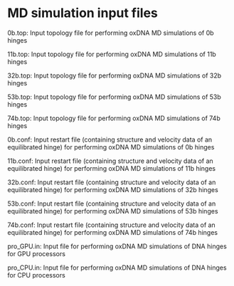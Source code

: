 # MD simulation input files

0b.top: Input topology file for performing oxDNA MD simulations of 0b hinges

11b.top: Input topology file for performing oxDNA MD simulations of 11b hinges

32b.top: Input topology file for performing oxDNA MD simulations of 32b hinges

53b.top: Input topology file for performing oxDNA MD simulations of 53b hinges

74b.top: Input topology file for performing oxDNA MD simulations of 74b hinges

0b.conf: Input restart file (containing structure and velocity data of an equilibrated hinge) for performing oxDNA MD simulations of 0b hinges

11b.conf: Input restart file (containing structure and velocity data of an equilibrated hinge) for performing oxDNA MD simulations of 11b hinges

32b.conf: Input restart file (containing structure and velocity data of an equilibrated hinge) for performing oxDNA MD simulations of 32b hinges

53b.conf: Input restart file (containing structure and velocity data of an equilibrated hinge) for performing oxDNA MD simulations of 53b hinges

74b.conf: Input restart file (containing structure and velocity data of an equilibrated hinge) for performing oxDNA MD simulations of 74b hinges

pro_GPU.in: Input file for performing oxDNA MD simulations of DNA hinges for GPU processors

pro_CPU.in: Input file for performing oxDNA MD simulations of DNA hinges for CPU processors

